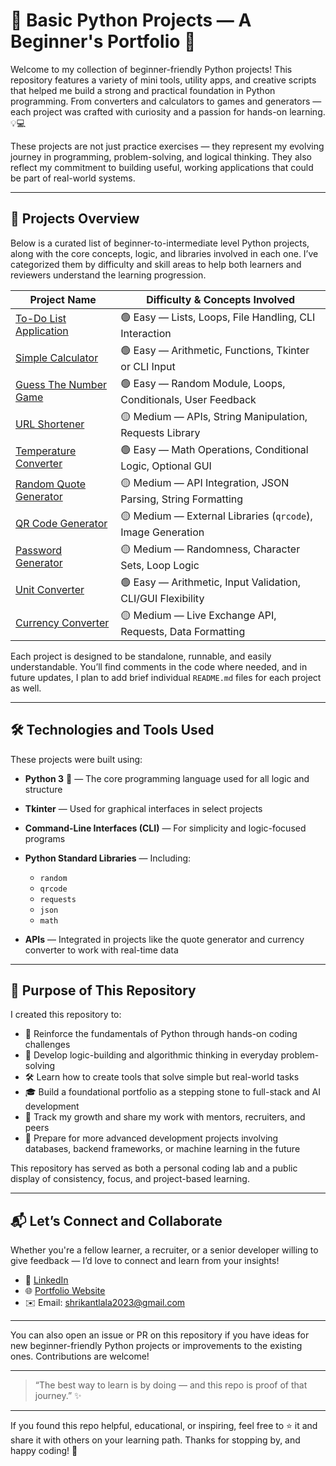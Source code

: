 # 🐍 Basic Python Projects — A Beginner's Portfolio 🚀

Welcome to my collection of beginner-friendly Python projects!
This repository features a variety of mini tools, utility apps, and creative scripts that helped me build a strong and practical foundation in Python programming. From converters and calculators to games and generators — each project was crafted with curiosity and a passion for hands-on learning. 💡💻

These projects are not just practice exercises — they represent my evolving journey in programming, problem-solving, and logical thinking. They also reflect my commitment to building useful, working applications that could be part of real-world systems.

---

## 📂 Projects Overview

Below is a curated list of beginner-to-intermediate level Python projects, along with the core concepts, logic, and libraries involved in each one. I’ve categorized them by difficulty and skill areas to help both learners and reviewers understand the learning progression.

| Project Name                                     | Difficulty & Concepts Involved                               |
| ------------------------------------------------ | ------------------------------------------------------------ |
| [To-Do List Application](./To-Do_List_app)            | 🟢 Easy — Lists, Loops, File Handling, CLI Interaction       |
| [Simple Calculator](./Calculator)         | 🟢 Easy — Arithmetic, Functions, Tkinter or CLI Input        |
| [Guess The Number Game](./Guess_number_game)           | 🟢 Easy — Random Module, Loops, Conditionals, User Feedback  |
| [URL Shortener](./url-shortener)                 | 🟡 Medium — APIs, String Manipulation, Requests Library      |
| [Temperature Converter](./Temperature_converter) | 🟢 Easy — Math Operations, Conditional Logic, Optional GUI   |
| [Random Quote Generator](./quote-generator)      | 🟡 Medium — API Integration, JSON Parsing, String Formatting |
| [QR Code Generator](./qr-code-generator)         | 🟡 Medium — External Libraries (`qrcode`), Image Generation  |
| [Password Generator](./password-generator)       | 🟡 Medium — Randomness, Character Sets, Loop Logic           |
| [Unit Converter](./unit-converter)               | 🟢 Easy — Arithmetic, Input Validation, CLI/GUI Flexibility  |
| [Currency Converter](./currency-converter)       | 🟡 Medium — Live Exchange API, Requests, Data Formatting     |

Each project is designed to be standalone, runnable, and easily understandable. You’ll find comments in the code where needed, and in future updates, I plan to add brief individual `README.md` files for each project as well.

---

## 🛠 Technologies and Tools Used

These projects were built using:

* **Python 3** 🐍 — The core programming language used for all logic and structure
* **Tkinter** — Used for graphical interfaces in select projects
* **Command-Line Interfaces (CLI)** — For simplicity and logic-focused programs
* **Python Standard Libraries** — Including:

  * `random`
  * `qrcode`
  * `requests`
  * `json`
  * `math`
* **APIs** — Integrated in projects like the quote generator and currency converter to work with real-time data

---

## 🎯 Purpose of This Repository

I created this repository to:

* 🔁 Reinforce the fundamentals of Python through hands-on coding challenges
* 🧠 Develop logic-building and algorithmic thinking in everyday problem-solving
* 🛠 Learn how to create tools that solve simple but real-world tasks
* 🎓 Build a foundational portfolio as a stepping stone to full-stack and AI development
* 🌱 Track my growth and share my work with mentors, recruiters, and peers
* 📖 Prepare for more advanced development projects involving databases, backend frameworks, or machine learning in the future

This repository has served as both a personal coding lab and a public display of consistency, focus, and project-based learning.

---

## 📬 Let’s Connect and Collaborate

Whether you're a fellow learner, a recruiter, or a senior developer willing to give feedback — I’d love to connect and learn from your insights!

- 💼 [LinkedIn](https://linkedin.com/in/shrikantlala24)
- 🌐 [Portfolio Website](https://shrikant-lala-portfolio.vercel.app)
- ✉️ Email: shrikantlala2023@gmail.com

---

You can also open an issue or PR on this repository if you have ideas for new beginner-friendly Python projects or improvements to the existing ones. Contributions are welcome!

---

> “The best way to learn is by doing — and this repo is proof of that journey.” ✨

---

If you found this repo helpful, educational, or inspiring, feel free to ⭐ it and share it with others on your learning path. Thanks for stopping by, and happy coding! 🙌

